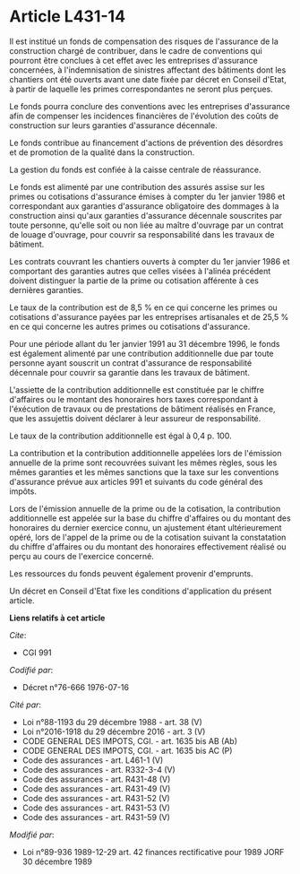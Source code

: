 # Article L431-14

Il est institué un fonds de compensation des risques de l'assurance de la construction chargé de contribuer, dans le cadre de
conventions qui pourront être conclues à cet effet avec les entreprises d'assurance concernées, à l'indemnisation de
sinistres affectant des bâtiments dont les chantiers ont été ouverts avant une date fixée par décret en Conseil d'Etat, à
partir de laquelle les primes correspondantes ne seront plus perçues.

Le fonds pourra conclure des conventions avec les entreprises d'assurance afin de compenser les incidences financières de
l'évolution des coûts de construction sur leurs garanties d'assurance décennale.

Le fonds contribue au financement d'actions de prévention des désordres et de promotion de la qualité dans la construction.

La gestion du fonds est confiée à la caisse centrale de réassurance.

Le fonds est alimenté par une contribution des assurés assise sur les primes ou cotisations d'assurance émises à compter du
1er janvier 1986 et correspondant aux garanties d'assurance obligatoire des dommages à la construction ainsi qu'aux garanties
d'assurance décennale souscrites par toute personne, qu'elle soit ou non liée au maître d'ouvrage par un contrat de louage
d'ouvrage, pour couvrir sa responsabilité dans les travaux de bâtiment.

Les contrats couvrant les chantiers ouverts à compter du 1er janvier 1986 et comportant des garanties autres que celles
visées à l'alinéa précédent doivent distinguer la partie de la prime ou cotisation afférente à ces dernières garanties.

Le taux de la contribution est de 8,5 % en ce qui concerne les primes ou cotisations d'assurance payées par les entreprises
artisanales et de 25,5 % en ce qui concerne les autres primes ou cotisations d'assurance.

Pour une période allant du 1er janvier 1991 au 31 décembre 1996, le fonds est également alimenté par une contribution
additionnelle due par toute personne ayant souscrit un contrat d'assurance de responsabilité décennale pour couvrir sa
garantie dans les travaux de bâtiment.

L'assiette de la contribution additionnelle est constituée par le chiffre d'affaires ou le montant des honoraires hors taxes
correspondant à l'éxécution de travaux ou de prestations de bâtiment réalisés en France, que les assujettis doivent déclarer
à leur assureur de responsabilité.

Le taux de la contribution additionnelle est égal à 0,4 p. 100.

La contribution et la contribution additionnelle appelées lors de l'émission annuelle de la prime sont recouvrées suivant les
mêmes règles, sous les mêmes garanties et les mêmes sanctions que la taxe sur les conventions d'assurance prévue aux articles
991 et suivants du code général des impôts.

Lors de l'émission annuelle de la prime ou de la cotisation, la contribution additionnelle est appelée sur la base du chiffre
d'affaires ou du montant des honoraires du dernier exercice connu, un ajustement étant ultérieurement opéré, lors de l'appel
de la prime ou de la cotisation suivant la constatation du chiffre d'affaires ou du montant des honoraires effectivement
réalisé ou perçu au cours de l'exercice concerné.

Les ressources du fonds peuvent également provenir d'emprunts.

Un décret en Conseil d'Etat fixe les conditions d'application du présent article.

**Liens relatifs à cet article**

_Cite_:

  - CGI 991

_Codifié par_:

  - Décret n°76-666 1976-07-16

_Cité par_:

  - Loi n°88-1193 du 29 décembre 1988 - art. 38 (V)
  - Loi n°2016-1918 du 29 décembre 2016 - art. 3 (V)
  - CODE GENERAL DES IMPOTS, CGI. - art. 1635 bis AB (Ab)
  - CODE GENERAL DES IMPOTS, CGI. - art. 1635 bis AC (P)
  - Code des assurances - art. L461-1 (V)
  - Code des assurances - art. R332-3-4 (V)
  - Code des assurances - art. R431-48 (V)
  - Code des assurances - art. R431-49 (V)
  - Code des assurances - art. R431-52 (V)
  - Code des assurances - art. R431-53 (V)
  - Code des assurances - art. R431-59 (V)

_Modifié par_:

  - Loi n°89-936 1989-12-29 art. 42 finances rectificative pour 1989 JORF 30 décembre 1989
